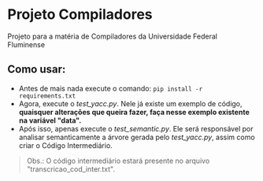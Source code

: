 # Projeto Compiladores
 Projeto para a matéria de Compiladores da Universidade Federal Fluminense

## Como usar:
 - Antes de mais nada execute o comando:
  `pip install -r requirements.txt`
 - Agora, execute o *test_yacc.py*. Nele já existe um exemplo de código, **quaisquer alterações que queira fazer, faça nesse exemplo existente na variável "data".**
 - Após isso, apenas execute o *test_semantic.py*. Ele será responsável por analisar semanticamente a árvore gerada pelo *test_yacc.py*, assim como criar o Código Intermediário.

 >Obs.: O código intermediário estará presente no arquivo "transcricao_cod_inter.txt".
